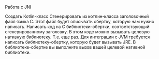 Работа с JNI

Создать Kotlin-класс
Сгенерировать из котлин-класса заголовочный файл языка C. Этот файл будет описывать обертку, которую нам нужно написать.
Написать код на C библиотеки-обертки, соответствующий сгенерированному заголовку. В этом коде можно вызывать целевую нативную библиотеку.
Т.е. еще раз. Для интеграции с JVM требуется написать библиотеку-обертку, которую будет вызывать JRE. В библиотеке-обертке вы выполните вызов вашей целевой нативной библиотеки.